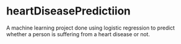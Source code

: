 # heartDiseasePredictiion
A machine learning project done using logistic regression to predict whether a person is  suffering from a heart disease or not.
